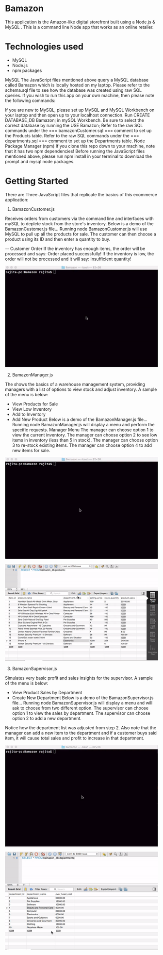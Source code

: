 # Bamazon
This application is the Amazon-like digital storefront built using a Node.js & MySQL . This is a command line Node app that works as an online retailer.

# Technologies used
- MySQL
- Node.js
- npm packages


MySQL
The JavaScript files mentioned above query a MySQL database called Bamazon which is locally hosted on my laptop.
Please refer to the schema.sql file to see how the database was created using raw SQL queries.
If you wish to run this app on your own machine, then please note the following commands:

If you are new to MySQL, please set up MySQL and MySQL Workbench on your laptop and then open up to your localhost connection.
Run CREATE DATABASE_DB Bamazon; in mySQL Workbench.
Be sure to select the correct database by running the USE Bamazon;
Refer to the raw SQL commands under the === bamazonCustomer.sql === comment to set up the Products table.
Refer to the raw SQL commands under the === departments.sql === comment to set up the Departments table.
Node Package Manager (npm)
If you clone this repo down to your machine, note that it has two npm dependencies! Before running the JavaScript files mentioned above, please run npm install in your terminal to download the prompt and mysql node packages.

# Getting Started
There are Three JavaScript files that replicate the basics of this ecommerce application:

1. BamazonCustomer.js

Receives orders from customers via the command line and interfaces with mySQL to deplete stock from the store's inventory. Below is a demo of the BamazonCustomer.js file...
Running node BamazonCustomer.js will use MySQL to pull up all the products for sale.
The customer can then choose a product using its ID and then enter a quantity to buy. 

-- Customer Order
If the inventory has enough items, the order will be processed and says: Order placed successfully!
If the inventory is low, the order will not be processed and it will say: Insufficient quantity!

![GitHub Logo](/images/customer.gif)

2. BamazonManager.js

The shows the basics of a warehouse management system, providing managers with a list of options to view stock and adjust inventory.
A sample of the menu is below:
- View Products for Sale
- View Low Inventory
- Add to Inventory
- Add New Product
Below is a demo of the BamazonManager.js file...
Running node BamazonManager.js will display a menu and perform the specific requests. Manager Menu
The manager can choose option 1 to view the current inventory. 
The manager can choose option 2 to see low items in inventory (less than 5 in stock). 
The manager can choose option 3 to re-stock existing items.
The manager can choose option 4 to add new items for sale. 

![GitHub Logo](/images/Manager.gif)


![GitHub Logo](/images/ManagerDBUpdate.gif)


3. BamazonSupervisor.js 

Simulates very basic profit and sales insights for the supervisor.
A sample of the menu is below:
 - View Product Sales by Department
 - Create New Department
 Below is a demo of the BamazonSupervisor.js file...
Running node BamazonSupervisor.js will display a menu and will ask to choose from two different option.
The supervisor can choose option 1 to view the sales by department.
The supervisor can choose option 2 to add a new department.

Notice how the department list was adjusted from step 2. 
Also note that the manager can add a new item to the department and if a customer buys said item, it will cause total sales and profit to increase in that department.

![GitHub Logo](/images/Supervisor.gif)


![GitHub Logo](/images/SupervisorUpdate.gif)
